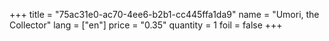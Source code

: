 +++
title = "75ac31e0-ac70-4ee6-b2b1-cc445ffa1da9"
name = "Umori, the Collector"
lang = ["en"]
price = "0.35"
quantity = 1
foil = false
+++
